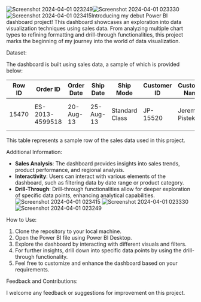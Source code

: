 ![Screenshot 2024-04-01 023249](https://github.com/RadwaEsamiel/Global-Super-Store-Sales-Analysis-/assets/151566696/3aebe508-9679-433b-8eed-268907746eea)![Screenshot 2024-04-01 023330](https://github.com/RadwaEsamiel/Global-Super-Store-Sales-Analysis-/assets/151566696/16d15637-8543-43a1-9fc5-b01103cf51f8)![Screenshot 2024-04-01 023415](https://github.com/RadwaEsamiel/Global-Super-Store-Sales-Analysis-/assets/151566696/35c6f0f9-4bbf-42d0-a4e6-510babbb38e4)Introducing my debut Power BI dashboard project! This dashboard showcases an exploration into data visualization techniques using sales data. From analyzing multiple chart types to refining formatting and drill-through functionalities, this project marks the beginning of my journey into the world of data visualization.

Dataset:

The dashboard is built using sales data, a sample of which is provided below:

| Row ID | Order ID       | Order Date | Ship Date | Ship Mode      | Customer ID | Customer Name | Segment  | Country | Market | Product ID       | Category       | Sub-Category | Product Name                   | Sales | Quantity | Discount | Profit | Shipping Cost | Order Priority | City    | State                     | Region   |
|--------|----------------|------------|-----------|----------------|-------------|---------------|----------|---------|--------|------------------|----------------|--------------|--------------------------------|-------|----------|----------|--------|---------------|----------------|---------|---------------------------|----------|
| 15470  | ES-2013-4599518| 20-Aug-13  | 25-Aug-13 | Standard Class | JP-15520    | Jeremy Pistek | Consumer | France  | EU     | OFF-BI-10002570 | Office Supplies| Binders      | Cardinal 3-Hole Punch, Clear | 56.52 | 2        | 0        | 11.82  | 3.39          | Medium         | Miramas | Provence-Alpes-Côte d'Azur| Central  |

This table represents a sample row of the sales data used in this project.

Additional Information:

- **Sales Analysis**: The dashboard provides insights into sales trends, product performance, and regional analysis.
- **Interactivity**: Users can interact with various elements of the dashboard, such as filtering data by date range or product category.
- **Drill-Through**: Drill-through functionalities allow for deeper exploration of specific data points, enhancing analytical capabilities.
![Screenshot 2024-04-01 023415](https://github.com/RadwaEsamiel/Global-Super-Store-Sales-Analysis-/assets/151566696/76b2f363-e510-424b-baba-8490411a1673)
![Screenshot 2024-04-01 023330](https://github.com/RadwaEsamiel/Global-Super-Store-Sales-Analysis-/assets/151566696/c10adaed-f6d5-47f0-83bd-c956b1259a62)
![Screenshot 2024-04-01 023249](https://github.com/RadwaEsamiel/Global-Super-Store-Sales-Analysis-/assets/151566696/16681ff7-1dc2-4511-85f1-f26cb47b9022)


How to Use:

1. Clone the repository to your local machine.
2. Open the Power BI file using Power BI Desktop.
3. Explore the dashboard by interacting with different visuals and filters.
4. For further insights, drill down into specific data points by using the drill-through functionality.
5. Feel free to customize and enhance the dashboard based on your requirements.

Feedback and Contributions:

I welcome any feedback or suggestions for improvement on this project.
